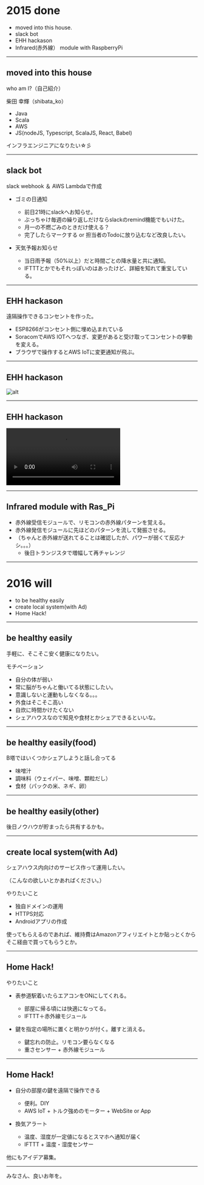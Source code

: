 
# 2015 done

- moved into this house.
- slack bot
- EHH hackason
- Infrared(赤外線） module with RaspberryPi

---

## moved into this house

who am I?（自己紹介）

柴田 幸輝（shibata_ko）

- Java
- Scala
- AWS
- JS(nodeJS, Typescript, ScalaJS, React, Babel)

インフラエンジニアになりたい☆彡

---

## slack bot

slack webhook ＆ AWS Lambdaで作成

- ゴミの日通知
  - 前日21時にslackへお知らせ。
  - ぶっちゃけ毎週の繰り返しだけならslackのremind機能でもいけた。
  - 月一の不燃ごみのときだけ使える？
  - 完了したらマークする or 担当者のTodoに放り込むなど改良したい。

- 天気予報お知らせ
  - 当日雨予報（50%以上）だと時間ごとの降水量と共に通知。
  - IFTTTとかでもそれっぽいのはあったけど、詳細を知れて重宝している。

---

## EHH hackason

遠隔操作できるコンセントを作った。

- ESP8266がコンセント側に埋め込まれている
- SoracomでAWS IOTへつなぎ、変更があると受け取ってコンセントの挙動を変える。
- ブラウザで操作するとAWS IoTに変更通知が飛ぶ。

---

## EHH hackason

![alt](./img/anko_chan.png)

---

## EHH hackason

<video>
<source controls src="./img/VID_20151205_215834.mp4" width="600" height="400">
<p>動画を再生するには、videoタグをサポートしたブラウザが必要です。</p>
</video>

---

## Infrared module with Ras_Pi

- 赤外線受信モジュールで、リモコンの赤外線パターンを覚える。
- 赤外線発信モジュールに先ほどのパターンを流して発振させる。
- （ちゃんと赤外線が送れてることは確認したが、パワーが弱くて反応ナシ。。。）
  - 後日トランジスタで増幅して再チャレンジ

---

# 2016 will

- to be healthy easily
- create local system(with Ad)
- Home Hack!

---

## be healthy easily

手軽に、そこそこ安く健康になりたい。

モチベーション

- 自分の体が弱い
- 常に脳がちゃんと働いてる状態にしたい。
- 意識しないと運動もしなくなる。。。
- 外食はそこそこ高い
- 自炊に時間かけたくない
- シェアハウスなので知見や食材とかシェアできるといいな。

---

## be healthy easily(food)

B塔ではいくつかシェアしようと話し合ってる

- 味噌汁
- 調味料（ウェイパー、味噌、顆粒だし）
- 食材（パックの米、ネギ、卵）

---

## be healthy easily(other)

後日ノウハウが貯まったら共有するかも。

---

## create local system(with Ad)

シェアハウス内向けのサービス作って運用したい。

（こんなの欲しいとかあればください。）

やりたいこと

- 独自ドメインの運用
- HTTPS対応
- Androidアプリの作成

使ってもらえるのであれば、維持費はAmazonアフィリエイトとか貼っとくからそこ経由で買ってもらうとか。

---

## Home Hack!

やりたいこと

- 表参道駅着いたらエアコンをONにしてくれる。
  - 部屋に帰る頃には快適になってる。
  - IFTTT＋赤外線モジュール

- 鍵を指定の場所に置くと明かりが付く。離すと消える。
  - 鍵忘れの防止。リモコン要らなくなる
  - 重さセンサー + 赤外線モジュール

---

## Home Hack!

- 自分の部屋の鍵を遠隔で操作できる
  - 便利。DIY
  - AWS IoT + トルク強めのモーター + WebSite or App

- 換気アラート
  - 温度、湿度が一定値になるとスマホへ通知が届く
  - IFTTT + 温度・湿度センサー

他にもアイデア募集。

---

みなさん、良いお年を。
